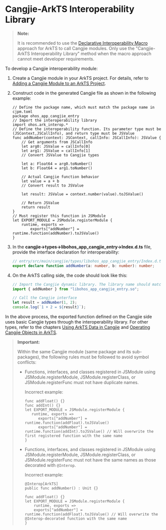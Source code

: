 # Cangjie-ArkTS Interoperability Library

> **Note:**
>
> It is recommended to use the [Declarative Interoperability Macro](./interoperability_macro.md) approach for ArkTS to call Cangjie modules. Only use the "Cangjie-ArkTS Interoperability Library" method when the macro approach cannot meet developer requirements.

To develop a Cangjie interoperability module:

1. Create a Cangjie module in your ArkTS project. For details, refer to [Adding a Cangjie Module to an ArkTS Project](./add_cangjie_module.md).

2. Construct code in the generated Cangjie file as shown in the following example:

    ```cangjie
    // Define the package name, which must match the package name in cjpm.toml
    package ohos_app_cangjie_entry
    // Import the interoperability library
    import ohos.ark_interop.*
    // Define the interoperability function. Its parameter type must be (JSContext,JSCallInfo), and return type must be JSValue
    func addNumber(context: JSContext, callInfo: JSCallInfo): JSValue {
        // Get arguments from JSCallInfo
        let arg0: JSValue = callInfo[0]
        let arg1: JSValue = callInfo[1]
        // Convert JSValue to Cangjie types

        let a: Float64 = arg0.toNumber()
        let b: Float64 = arg1.toNumber()

        // Actual Cangjie function behavior
        let value = a + b
        // Convert result to JSValue

        let result: JSValue = context.number(value).toJSValue()

        // Return JSValue
        return result
    }
    // Must register this function in JSModule
    let EXPORT_MODULE = JSModule.registerModule {
        runtime, exports =>
            exports["addNumber"] = runtime.function(addNumber).toJSValue()
    }
    ```

3. In the **cangjie->types->libohos_app_cangjie_entry->Index.d.ts** file, provide the interface declaration for interoperability:

    ```typescript
    // entry/src/main/cangjie/types/libohos_app_cangjie_entry/Index.d.ts
    export declare function addNumber(a: number, b: number): number;
    ```

4. On the ArkTS calling side, the code should look like this:

    ```typescript
    // Import the Cangjie dynamic library. The library name should match the Cangjie package name, which must be consistent with the package name of the interoperability interface.
    import { addNumber } from "libohos_app_cangjie_entry.so";

    // Call the Cangjie interface
    let result = addNumber(1, 2);
    console.log(`1 + 2 = ${result}`);
    ```

In the above process, the exported function defined on the Cangjie side uses basic Cangjie types through the interoperability library. For other types, refer to the chapters [Using ArkTS Data in Cangjie](./operating_ArkTS_data.md) and [Operating Cangjie Objects in ArkTS](./operating_cangjie_objects.md).

> **Important:**
>
> Within the same Cangjie module (same package and its sub-packages), the following rules must be followed to avoid symbol conflicts:
> - Functions, interfaces, and classes registered in JSModule using JSModule.registerModule, JSModule.registerClass, or JSModule.registerFunc must not have duplicate names.
>
>   Incorrect example:
>
>   ```cangjie
>   func addFloat() {}
>   func addInt() {}
>   let EXPORT_MODULE = JSModule.registerModule {
>      runtime, exports =>
>         exports["addNumber"] = runtime.function(addFloat).toJSValue()
>         exports["addNumber"] = runtime.function(addInt).toJSValue() // Will overwrite the first registered function with the same name
>   }
>   ```
>
> - Functions, interfaces, and classes registered in JSModule using JSModule.registerModule, JSModule.registerClass, or JSModule.registerFunc must not have the same names as those decorated with `@Interop`.
>
>   Incorrect example:
>
>   ```cangjie
>   @Interop[ArkTS]
>   public func addNumber() : Unit {}
>
>   func addFloat() {}
>   let EXPORT_MODULE = JSModule.registerModule {
>       runtime, exports =>
>       exports["addNumber"] = runtime.function(addFloat).toJSValue() // Will overwrite the @Interop-decorated function with the same name
>   }
>   ```